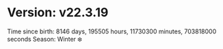 # Version: v22.3.19
Time since birth: 8146 days, 195505 hours, 11730300 minutes, 703818000 seconds
Season: Winter ❄️
